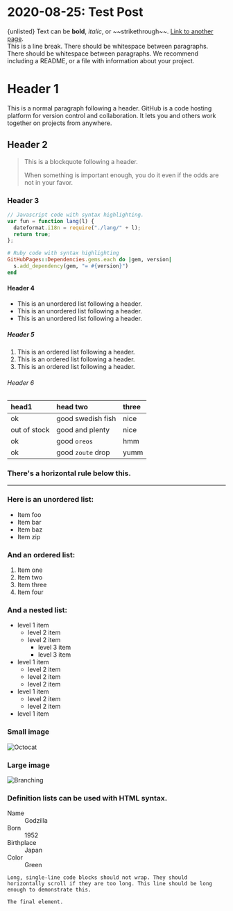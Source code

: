 # 2020-08-25: Test Post
{unlisted}
Text can be **bold**, _italic_, or \~\~strikethrough\~\~.
[Link to another page](/).  
This is a line break.
There should be whitespace between paragraphs.
There should be whitespace between paragraphs. We recommend including a README, or a file with information about your project.

# Header 1
This is a normal paragraph following a header. GitHub is a code hosting platform for version control and collaboration. It lets you and others work together on projects from anywhere.

## Header 2
> This is a blockquote following a header.
> 
> When something is important enough, you do it even if the odds are not in your favor.

### Header 3
```js
// Javascript code with syntax highlighting.
var fun = function lang(l) {
  dateformat.i18n = require("./lang/" + l);
  return true;
};
```

```ruby
# Ruby code with syntax highlighting
GitHubPages::Dependencies.gems.each do |gem, version|
  s.add_dependency(gem, "= #{version}")
end
```

#### Header 4
- This is an unordered list following a header.
- This is an unordered list following a header.
- This is an unordered list following a header.

##### Header 5
1.  This is an ordered list following a header.
2.  This is an ordered list following a header.
3.  This is an ordered list following a header.

###### Header 6
| head1        | head two          | three |
| :----------- | :---------------- | :---- |
| ok           | good swedish fish | nice  |
| out of stock | good and plenty   | nice  |
| ok           | good `oreos`      | hmm   |
| ok           | good `zoute` drop | yumm  |

### There's a horizontal rule below this.

---- 

### Here is an unordered list:
- Item foo
- Item bar
- Item baz
- Item zip

### And an ordered list:
1.  Item one
1.  Item two
1.  Item three
1.  Item four

### And a nested list:
- level 1 item
	- level 2 item
	- level 2 item
		- level 3 item
		- level 3 item
- level 1 item
	- level 2 item
	- level 2 item
	- level 2 item
- level 1 item
	- level 2 item
	- level 2 item
- level 1 item

### Small image
![Octocat](https://github.githubassets.com/images/icons/emoji/octocat.png)

### Large image
![Branching](https://guides.github.com/activities/hello-world/branching.png)

### Definition lists can be used with HTML syntax.
<dl>
<dt>Name</dt>
<dd>Godzilla</dd>
<dt>Born</dt>
<dd>1952</dd>
<dt>Birthplace</dt>
<dd>Japan</dd>
<dt>Color</dt>
<dd>Green</dd>
</dl>

```
Long, single-line code blocks should not wrap. They should horizontally scroll if they are too long. This line should be long enough to demonstrate this.
```

```
The final element.
```
